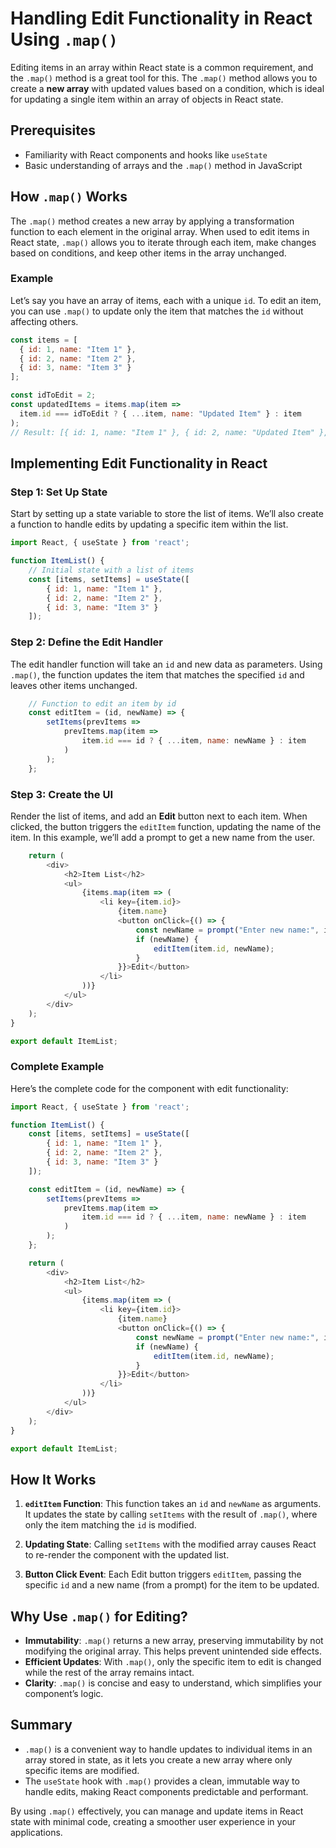 # Handling Edit Functionality in React Using `.map()`

Editing items in an array within React state is a common requirement, and the `.map()` method is a great tool for this. The `.map()` method allows you to create a **new array** with updated values based on a condition, which is ideal for updating a single item within an array of objects in React state.

## Prerequisites

- Familiarity with React components and hooks like `useState`
- Basic understanding of arrays and the `.map()` method in JavaScript

## How `.map()` Works

The `.map()` method creates a new array by applying a transformation function to each element in the original array. When used to edit items in React state, `.map()` allows you to iterate through each item, make changes based on conditions, and keep other items in the array unchanged.

### Example

Let’s say you have an array of items, each with a unique `id`. To edit an item, you can use `.map()` to update only the item that matches the `id` without affecting others.

```javascript
const items = [
  { id: 1, name: "Item 1" },
  { id: 2, name: "Item 2" },
  { id: 3, name: "Item 3" }
];

const idToEdit = 2;
const updatedItems = items.map(item => 
  item.id === idToEdit ? { ...item, name: "Updated Item" } : item
);
// Result: [{ id: 1, name: "Item 1" }, { id: 2, name: "Updated Item" }, { id: 3, name: "Item 3" }]
```

## Implementing Edit Functionality in React

### Step 1: Set Up State

Start by setting up a state variable to store the list of items. We’ll also create a function to handle edits by updating a specific item within the list.

```javascript
import React, { useState } from 'react';

function ItemList() {
    // Initial state with a list of items
    const [items, setItems] = useState([
        { id: 1, name: "Item 1" },
        { id: 2, name: "Item 2" },
        { id: 3, name: "Item 3" }
    ]);
```

### Step 2: Define the Edit Handler

The edit handler function will take an `id` and new data as parameters. Using `.map()`, the function updates the item that matches the specified `id` and leaves other items unchanged.

```javascript
    // Function to edit an item by id
    const editItem = (id, newName) => {
        setItems(prevItems =>
            prevItems.map(item => 
                item.id === id ? { ...item, name: newName } : item
            )
        );
    };
```

### Step 3: Create the UI

Render the list of items, and add an **Edit** button next to each item. When clicked, the button triggers the `editItem` function, updating the name of the item. In this example, we’ll add a prompt to get a new name from the user.

```javascript
    return (
        <div>
            <h2>Item List</h2>
            <ul>
                {items.map(item => (
                    <li key={item.id}>
                        {item.name}
                        <button onClick={() => {
                            const newName = prompt("Enter new name:", item.name);
                            if (newName) {
                                editItem(item.id, newName);
                            }
                        }}>Edit</button>
                    </li>
                ))}
            </ul>
        </div>
    );
}

export default ItemList;
```

### Complete Example

Here’s the complete code for the component with edit functionality:

```javascript
import React, { useState } from 'react';

function ItemList() {
    const [items, setItems] = useState([
        { id: 1, name: "Item 1" },
        { id: 2, name: "Item 2" },
        { id: 3, name: "Item 3" }
    ]);

    const editItem = (id, newName) => {
        setItems(prevItems =>
            prevItems.map(item => 
                item.id === id ? { ...item, name: newName } : item
            )
        );
    };

    return (
        <div>
            <h2>Item List</h2>
            <ul>
                {items.map(item => (
                    <li key={item.id}>
                        {item.name}
                        <button onClick={() => {
                            const newName = prompt("Enter new name:", item.name);
                            if (newName) {
                                editItem(item.id, newName);
                            }
                        }}>Edit</button>
                    </li>
                ))}
            </ul>
        </div>
    );
}

export default ItemList;
```

## How It Works

1. **`editItem` Function**: This function takes an `id` and `newName` as arguments. It updates the state by calling `setItems` with the result of `.map()`, where only the item matching the `id` is modified.
  
2. **Updating State**: Calling `setItems` with the modified array causes React to re-render the component with the updated list.

3. **Button Click Event**: Each Edit button triggers `editItem`, passing the specific `id` and a new name (from a prompt) for the item to be updated.

## Why Use `.map()` for Editing?

- **Immutability**: `.map()` returns a new array, preserving immutability by not modifying the original array. This helps prevent unintended side effects.
- **Efficient Updates**: With `.map()`, only the specific item to edit is changed while the rest of the array remains intact.
- **Clarity**: `.map()` is concise and easy to understand, which simplifies your component’s logic.

## Summary

- `.map()` is a convenient way to handle updates to individual items in an array stored in state, as it lets you create a new array where only specific items are modified.
- The `useState` hook with `.map()` provides a clean, immutable way to handle edits, making React components predictable and performant.

By using `.map()` effectively, you can manage and update items in React state with minimal code, creating a smoother user experience in your applications.